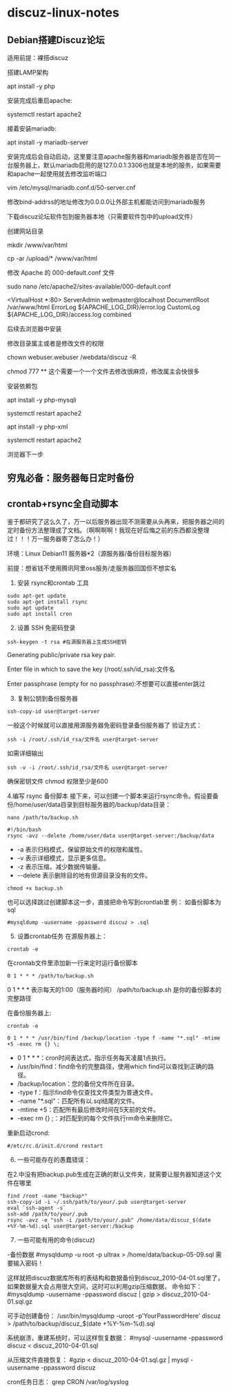 # discuz-linux-notes
## Debian搭建Discuz论坛

适用前提：裸搭discuz

搭建LAMP架构

apt install -y php

安装完成后重启apache:

systemctl restart apache2

接着安装mariadb:

apt install -y mariadb-server

安装完成后会自动启动，这里要注意apache服务器和mariadb服务器是否在同一台服务器上，默认mariadb启用的是127.0.0.1:3306也就是本地的服务，如果需要和apache一起使用就去修改监听端口

vim /etc/mysql/mariadb.conf.d/50-server.cnf

修改bind-addrss的地址修改为0.0.0.0让外部主机都能访问到mariadb服务


下载discuz论坛软件包到服务器本地（只需要软件包中的upload文件）

创建网站目录

mkdir /www/var/html

cp -ar /upload/* /www/var/html


修改 Apache 的 000-default.conf 文件

sudo nano /etc/apache2/sites-available/000-default.conf

<VirtualHost *:80>
    ServerAdmin webmaster@localhost
    DocumentRoot /var/www/html
    ErrorLog ${APACHE_LOG_DIR}/error.log
    CustomLog ${APACHE_LOG_DIR}/access.log combined
</VirtualHost>


后续去浏览器中安装

修改目录属主或者是修改文件的权限

chown webuser.webuser /webdata/discuz -R

chmod 777 ** 这个需要一个一个文件去修改很麻烦，修改属主会快很多

安装依赖包

apt install -y php-mysqli

systemctl restart apache2

apt install -y php-xml

systemctl restart apache2

浏览器下一步




## 穷鬼必备：服务器每日定时备份
## crontab+rsync全自动脚本
鉴于都研究了这么久了，万一以后服务器出现不测需要从头再来，把服务器之间的定时备份方法整理成了文档。（啊啊啊啊！我现在好后悔之前的东西都没整理过！！！万一服务器寄了怎么办！）

环境：Linux Debian11 服务器*2（源服务器/备份目标服务器）

前提：想省钱不使用腾讯阿里oss服务/走服务器回国但不想实名


1. 安装 rsync和crontab 工具
```
sudo apt-get update
sudo apt-get install rsync
sudo apt update
sudo apt install cron
```

2. 设置 SSH 免密码登录
```
ssh-keygen -t rsa #在源服务器上生成SSH密钥
```
Generating public/private rsa key pair.

Enter file in which to save the key (/root/.ssh/id_rsa):文件名

Enter passphrase (empty for no passphrase):不想要可以直接enter跳过


3. 复制公钥到备份服务器
```
ssh-copy-id user@target-server
```
一般这个时候就可以直接用源服务器免密码登录备份服务器了
验证方式：
```
ssh -i /root/.ssh/id_rsa/文件名 user@target-server
```
如需详细输出
```
ssh -v -i /root/.ssh/id_rsa/文件名 user@target-server
```
确保密钥文件 chmod 权限至少是600


4.编写 rsync 备份脚本
接下来，可以创建一个脚本来运行rsync命令。假设要备份/home/user/data目录到目标服务器的/backup/data目录：
```
nano /path/to/backup.sh
```
```
#!/bin/bash
rsync -avz --delete /home/user/data user@target-server:/backup/data
```
- -a 表示归档模式，保留原始文件的权限和属性。
- -v 表示详细模式，显示更多信息。
- -z 表示压缩，减少数据传输量。
- --delete 表示删除目的地有但源目录没有的文件。

```
chmod +x backup.sh
```
也可以选择跳过创建脚本这一步，直接把命令写到crontlab里
例：
如备份脚本为sql
```
#mysqldump -uusername -ppassword discuz > .sql
```

5. 设置crontab任务
在源服务器上：
```
crontab -e
```

在crontab文件里添加新一行来定时运行备份脚本
```
0 1 * * * /path/to/backup.sh
```
0 1 * * * 表示每天的1:00（服务器时间）
/path/to/backup.sh 是你的备份脚本的完整路径

在备份服务器上:
```
crontab -e
```
```
0 1 * * * /usr/bin/find /backup/location -type f -name "*.sql" -mtime +5 -exec rm {} \;
```
- 0 1 * * *：cron时间表达式，指示任务每天凌晨1点执行。
- /usr/bin/find：find命令的完整路径，使用which find可以查找到正确的路径。
- /backup/location：您的备份文件所在目录。
- -type f：指示find命令仅查找文件类型为普通文件。
- -name "*.sql"：匹配所有以.sql结尾的文件。
- -mtime +5：匹配所有最后修改时间在5天前的文件。
- -exec rm {} \;：对匹配到的每个文件执行rm命令来删除它。

重新启动crond:
```
#/etc/rc.d/init.d/crond restart
````


6. 一些可能存在的愚蠢错误：

在2.中没有把backup.pub生成在正确的默认文件夹，就需要让服务器知道这个文件在哪里
```
find /root -name "backup*"
ssh-copy-id -i ~/.ssh/path/to/your/.pub user@target-server
eval `ssh-agent -s`
ssh-add /path/to/your/.pub
rsync -avz -e "ssh -i /path/to/your/.pub" /home/data/discuz_$(date +%Y-%m-%d).sql user@target-server:/backup
```

7. 一些可能有用的命令(discuz)

-备份数据
#mysqldump -u root -p ultrax > /home/data/backup-05-09.sql
需要输入密码！

这样就把discuz数据库所有的表结构和数据备份到discuz_2010-04-01.sql里了，
如果数据量大会占用很大空间，这时可以利用gzip压缩数据，
命令如下：
#mysqldump -uusername -ppassword discuz | gzip > discuz_2010-04-01.sql.gz

可手动创建备份：
/usr/bin/mysqldump -uroot -p'YourPasswordHere' discuz > /path/to/backup/discuz_$(date +%Y-%m-%d).sql

系统崩溃，重建系统时，可以这样恢复数据：
#mysql -uusername -ppassword discuz < discuz_2010-04-01.sql

从压缩文件直接恢复：
#gzip < discuz_2010-04-01.sql.gz | mysql -uusername -ppassword discuz

cron任务日志：
grep CRON /var/log/syslog








